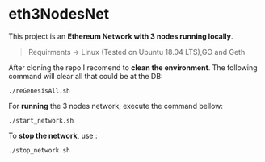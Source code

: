 # eth3NodesNet
This project is an **Ethereum Network with 3 nodes running locally**.

>Requirments -> Linux (Tested on Ubuntu 18.04 LTS),GO and Geth

After cloning the repo I recomend to **clean the environment**. 
The following command will clear all that could be at the DB:
```
./reGenesisAll.sh
```

For **running** the 3 nodes network, execute the command bellow:
```
./start_network.sh
```

To **stop the network**, use :

```
./stop_network.sh
```
